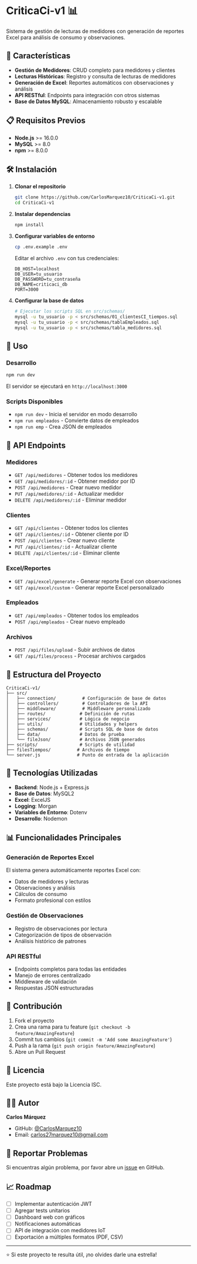 # CriticaCi-v1 📊

Sistema de gestión de lecturas de medidores con generación de reportes Excel para análisis de consumo y observaciones.

## 🚀 Características

- **Gestión de Medidores**: CRUD completo para medidores y clientes
- **Lecturas Históricas**: Registro y consulta de lecturas de medidores
- **Generación de Excel**: Reportes automáticos con observaciones y análisis
- **API RESTful**: Endpoints para integración con otros sistemas
- **Base de Datos MySQL**: Almacenamiento robusto y escalable

## 📋 Requisitos Previos

- **Node.js** >= 16.0.0
- **MySQL** >= 8.0
- **npm** >= 8.0.0

## 🛠️ Instalación

1. **Clonar el repositorio**
   ```bash
   git clone https://github.com/CarlosMarquez10/CriticaCi-v1.git
   cd CriticaCi-v1
   ```

2. **Instalar dependencias**
   ```bash
   npm install
   ```

3. **Configurar variables de entorno**
   ```bash
   cp .env.example .env
   ```
   
   Editar el archivo `.env` con tus credenciales:
   ```env
   DB_HOST=localhost
   DB_USER=tu_usuario
   DB_PASSWORD=tu_contraseña
   DB_NAME=criticaci_db
   PORT=3000
   ```

4. **Configurar la base de datos**
   ```bash
   # Ejecutar los scripts SQL en src/schemas/
   mysql -u tu_usuario -p < src/schemas/01_clientesCI_tiempos.sql
   mysql -u tu_usuario -p < src/schemas/tablaEmpleados.sql
   mysql -u tu_usuario -p < src/schemas/tabla_medidores.sql
   ```

## 🚀 Uso

### Desarrollo
```bash
npm run dev
```
El servidor se ejecutará en `http://localhost:3000`

### Scripts Disponibles
- `npm run dev` - Inicia el servidor en modo desarrollo
- `npm run empleados` - Convierte datos de empleados
- `npm run emp` - Crea JSON de empleados

## 📡 API Endpoints

### Medidores
- `GET /api/medidores` - Obtener todos los medidores
- `GET /api/medidores/:id` - Obtener medidor por ID
- `POST /api/medidores` - Crear nuevo medidor
- `PUT /api/medidores/:id` - Actualizar medidor
- `DELETE /api/medidores/:id` - Eliminar medidor

### Clientes
- `GET /api/clientes` - Obtener todos los clientes
- `GET /api/clientes/:id` - Obtener cliente por ID
- `POST /api/clientes` - Crear nuevo cliente
- `PUT /api/clientes/:id` - Actualizar cliente
- `DELETE /api/clientes/:id` - Eliminar cliente

### Excel/Reportes
- `GET /api/excel/generate` - Generar reporte Excel con observaciones
- `GET /api/excel/custom` - Generar reporte Excel personalizado

### Empleados
- `GET /api/empleados` - Obtener todos los empleados
- `POST /api/empleados` - Crear nuevo empleado

### Archivos
- `POST /api/files/upload` - Subir archivos de datos
- `GET /api/files/process` - Procesar archivos cargados

## 📁 Estructura del Proyecto

```
CriticaCi-v1/
├── src/
│   ├── connection/          # Configuración de base de datos
│   ├── controllers/         # Controladores de la API
│   ├── middleware/          # Middleware personalizado
│   ├── routes/             # Definición de rutas
│   ├── services/           # Lógica de negocio
│   ├── utils/              # Utilidades y helpers
│   ├── schemas/            # Scripts SQL de base de datos
│   ├── data/               # Datos de prueba
│   └── fileJson/           # Archivos JSON generados
├── scripts/                # Scripts de utilidad
├── filesTiempos/          # Archivos de tiempo
└── server.js              # Punto de entrada de la aplicación
```

## 🔧 Tecnologías Utilizadas

- **Backend**: Node.js + Express.js
- **Base de Datos**: MySQL2
- **Excel**: ExcelJS
- **Logging**: Morgan
- **Variables de Entorno**: Dotenv
- **Desarrollo**: Nodemon

## 📊 Funcionalidades Principales

### Generación de Reportes Excel
El sistema genera automáticamente reportes Excel con:
- Datos de medidores y lecturas
- Observaciones y análisis
- Cálculos de consumo
- Formato profesional con estilos

### Gestión de Observaciones
- Registro de observaciones por lectura
- Categorización de tipos de observación
- Análisis histórico de patrones

### API RESTful
- Endpoints completos para todas las entidades
- Manejo de errores centralizado
- Middleware de validación
- Respuestas JSON estructuradas

## 🤝 Contribución

1. Fork el proyecto
2. Crea una rama para tu feature (`git checkout -b feature/AmazingFeature`)
3. Commit tus cambios (`git commit -m 'Add some AmazingFeature'`)
4. Push a la rama (`git push origin feature/AmazingFeature`)
5. Abre un Pull Request

## 📝 Licencia

Este proyecto está bajo la Licencia ISC.

## 👨‍💻 Autor

**Carlos Márquez**
- GitHub: [@CarlosMarquez10](https://github.com/CarlosMarquez10)
- Email: carlos27marquez10@gmail.com

## 🐛 Reportar Problemas

Si encuentras algún problema, por favor abre un [issue](https://github.com/CarlosMarquez10/CriticaCi-v1/issues) en GitHub.

## 📈 Roadmap

- [ ] Implementar autenticación JWT
- [ ] Agregar tests unitarios
- [ ] Dashboard web con gráficos
- [ ] Notificaciones automáticas
- [ ] API de integración con medidores IoT
- [ ] Exportación a múltiples formatos (PDF, CSV)

---

⭐ Si este proyecto te resulta útil, ¡no olvides darle una estrella!